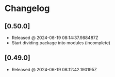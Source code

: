 # Changelog

## [0.50.0]

- Released @ 2024-06-19 08:14:37.988487Z
- Start dividing package into modules (incomplete)

## [0.49.0]

- Released @ 2024-06-19 08:12:42.190195Z

